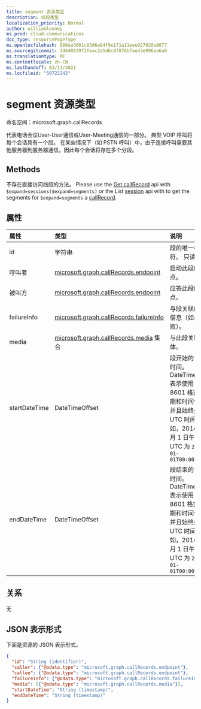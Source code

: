 ```yaml
---
title: segment 资源类型
description: 线段类型
localization_priority: Normal
author: williamlooney
ms.prod: cloud-communications
doc_type: resourcePageType
ms.openlocfilehash: 886ea3661c83d6a84f9e171a11eee927920a8077
ms.sourcegitcommit: 14648839f2feac2e5d6c8f876b7ae43e996ea6a0
ms.translationtype: MT
ms.contentlocale: zh-CN
ms.lasthandoff: 03/11/2021
ms.locfileid: "50722242"
---
```

# <a name="segment-resource-type"></a>segment 资源类型

命名空间：microsoft.graph.callRecords

代表电话会议User-User通信或User-Meeting通信的一部分。 典型 VOIP 呼叫将每个会话具有一个段。 在某些情况下（如 PSTN 呼叫）中，由于连接呼叫需要其他服务器到服务器通信，因此每个会话将存在多个分段。

## <a name="methods"></a>Methods

不存在直接访问线段的方法。 Please use the [Get callRecord](../api/callrecords-callrecord-get.md) api with `$expand=sessions($expand=segments)` or the List [session](../api/callrecords-session-list.md) api with to get the segments for `$expand=segments` a [callRecord](callrecords-callrecord.md).

## <a name="properties"></a>属性

| 属性     | 类型        | 说明 |
|:-------------|:------------|:------------|
|id|字符串|段的唯一标识符。 只读。|
|呼叫者|[microsoft.graph.callRecords.endpoint](callrecords-endpoint.md)|启动此段的终结点。|
|被叫方|[microsoft.graph.callRecords.endpoint](callrecords-endpoint.md)|应答此段的终结点。|
|failureInfo|[microsoft.graph.callRecords.failureInfo](callrecords-failureinfo.md)|与段关联的失败信息（如果失败）。|
|media|[microsoft.graph.callRecords.media](callrecords-media.md) 集合|与此段关联的媒体。|
|startDateTime|DateTimeOffset|段开始的 UTC 时间。 DateTimeOffset 表示使用 ISO 8601 格式的日期和时间信息，并且始终处于 UTC 时间。 例如，2014 年 1 月 1 日午夜 UTC 为 `2014-01-01T00:00:00Z`|
|endDateTime|DateTimeOffset|段结束的 UTC 时间。 DateTimeOffset 表示使用 ISO 8601 格式的日期和时间信息，并且始终处于 UTC 时间。 例如，2014 年 1 月 1 日午夜 UTC 为 `2014-01-01T00:00:00Z`|

## <a name="relationships"></a>关系

无

## <a name="json-representation"></a>JSON 表示形式

下面是资源的 JSON 表示形式。

<!-- {
  "blockType": "resource",
  "optionalProperties": [

  ],
  "@odata.type": "microsoft.graph.callRecords.segment",
  "keyProperty": "id"
}-->

```json
{
  "id": "String (identifier)",
  "caller": {"@odata.type": "microsoft.graph.callRecords.endpoint"},
  "callee": {"@odata.type": "microsoft.graph.callRecords.endpoint"},
  "failureInfo": {"@odata.type": "microsoft.graph.callRecords.failureInfo"},
  "media": [{"@odata.type": "microsoft.graph.callRecords.media"}],
  "startDateTime": "String (timestamp)",
  "endDateTime": "String (timestamp)"
}
```

<!-- uuid: 16cd6b66-4b1a-43a1-adaf-3a886856ed98
2019-02-04 14:57:30 UTC -->
<!-- {
  "type": "#page.annotation",
  "description": "segment resource",
  "keywords": "",
  "section": "documentation",
  "tocPath": ""
}-->
